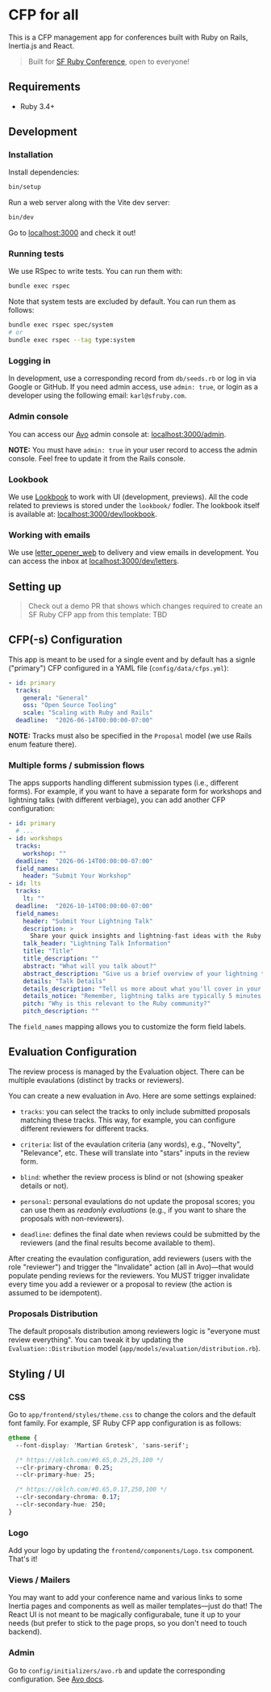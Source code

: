 # CFP for all

This is a CFP management app for conferences built with Ruby on Rails, Inertia.js and React.

> Built for [SF Ruby Conference](https://sfruby.com), open to everyone!

## Requirements

- Ruby 3.4+

## Development

### Installation

Install dependencies:

```sh
bin/setup
```

Run a web server along with the Vite dev server:

```sh
bin/dev
```

Go to [localhost:3000](http://localhost:3000) and check it out!

### Running tests

We use RSpec to write tests. You can run them with:

```sh
bundle exec rspec
```

Note that system tests are excluded by default. You can run them as follows:

```sh
bundle exec rspec spec/system
# or
bundle exec rspec --tag type:system
```

### Logging in

In development, use a corresponding record from `db/seeds.rb` or log in via Google or GitHub. If you need admin access, use `admin: true`, or login as a developer using the following email: `karl@sfruby.com`.

### Admin console

You can access our [Avo](https://avohq.io) admin console at: [localhost:3000/admin](http://localhost:3000/admin).

**NOTE:** You must have `admin: true` in your user record to access the admin console. Feel free to update it from the Rails console.

### Lookbook

We use [Lookbook](https://lookbook.build) to work with UI (development, previews). All the code related to previews is stored under the `lookbook/` fodler. The lookbook itself is available at: [localhost:3000/dev/lookbook](http://localhost:3000/dev/lookbook).

### Working with emails

We use [letter_opener_web](https://github.com/fgrehm/letter_opener_web) to delivery and view emails in development. You can access the inbox at [localhost:3000/dev/letters](http://localhost:3000/dev/letters).

## Setting up

> Check out a demo PR that shows which changes required to create an SF Ruby CFP app from this template: TBD

## CFP(-s) Configuration

This app is meant to be used for a single event and by default has a signle ("primary") CFP configured in a YAML file (`config/data/cfps.yml`):

```yml
- id: primary
  tracks:
    general: "General"
    oss: "Open Source Tooling"
    scale: "Scaling with Ruby and Rails"
  deadline:  "2026-06-14T00:00:00-07:00"
```

**NOTE:** Tracks must also be specified in the `Proposal` model (we use Rails enum feature there).

### Multiple forms / submission flows

The apps supports handling different submission types (i.e., different forms). For example, if you want to have a separate form for workshops and lightning talks (with different verbiage), you can add another CFP configuration:

```yml
- id: primary
  # ...
- id: workshops
  tracks:
    workshop: ""
  deadline:  "2026-06-14T00:00:00-07:00"
  field_names:
    header: "Submit Your Workshop"
- id: lts
  tracks:
    lt: ""
  deadline:  "2026-10-14T00:00:00-07:00"
  field_names:
    header: "Submit Your Lightning Talk"
    description: >
      Share your quick insights and lightning-fast ideas with the Ruby community!
    talk_header: "Lightning Talk Information"
    title: "Title"
    title_description: ""
    abstract: "What will you talk about?"
    abstract_description: "Give us a brief overview of your lightning talk topic"
    details: "Talk Details"
    details_description: "Tell us more about what you'll cover in your 5-minute presentation. What key points will you share with the audience?"
    details_notice: "Remember, lightning talks are typically 5 minutes long with no Q&A."
    pitch: "Why is this relevant to the Ruby community?"
    pitch_description: ""
```

The `field_names` mapping allows you to customize the form field labels.

## Evaluation Configuration

The review process is managed by the Evaluation object. There can be multiple evaulations (distinct by tracks or reviewers).

You can create a new evaluation in Avo. Here are some settings explained:

- `tracks`: you can select the tracks to only include submitted proposals matching these tracks. This way, for example, you can configure different reviewers for different tracks.

- `criteria`: list of the evaulation criteria (any words), e.g., "Novelty", "Relevance", etc. These will translate into "stars" inputs in the review form.

- `blind`: whether the review process is blind or not (showing speaker details or not).

- `personal`: personal evaulations do not update the proposal scores; you can use them as _readonly evaluations_ (e.g., if you want to share the proposals with non-reviewers).

- `deadline`: defines the final date when reviews could be submitted by the reviewers (and the final results become available to them).

After creating the evaulation configuration, add reviewers (users with the role "reviewer") and trigger the "Invalidate" action (all in Avo)—that would populate pending reviews for the reviewers. You MUST trigger invalidate every time you add a reviewer or a proposal to review (the action is assumed to be idempotent).

### Proposals Distribution

The default proposals distribution among reviewers logic is "everyone must review everything". You can tweak it by updating the `Evaluation::Distribution` model (`app/models/evaluation/distribution.rb`).

## Styling / UI

### CSS

Go to `app/frontend/styles/theme.css` to change the colors and the default font family. For example, SF Ruby CFP app configuration is as follows:

```css
@theme {
  --font-display: 'Martian Grotesk', 'sans-serif';

  /* https://oklch.com/#0.65,0.25,25,100 */
  --clr-primary-chroma: 0.25;
  --clr-primary-hue: 25;

  /* https://oklch.com/#0.65,0.17,250,100 */
  --clr-secondary-chroma: 0.17;
  --clr-secondary-hue: 250;
}
```

### Logo

Add your logo by updating the `frontend/components/Logo.tsx` component. That's it!

### Views / Mailers

You may want to add your conference name and various links to some Inertia pages and components as well as mailer templates—just do that! The React UI is not meant to be magically configurabale, tune it up to your needs (but prefer to stick to the page props, so you don't need to touch backend).

### Admin

Go to `config/initializers/avo.rb` and update the corresponding configuration. See [Avo docs](https://docs.avohq.io/3.0/branding.html).

